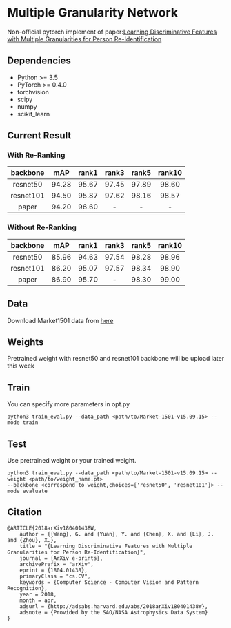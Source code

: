 # Multiple Granularity Network
Non-official pytorch implement of paper:[Learning Discriminative Features with Multiple Granularities for Person Re-Identification](https://arxiv.org/abs/1804.01438v1)


## Dependencies

- Python >= 3.5
- PyTorch >= 0.4.0
- torchvision
- scipy
- numpy
- scikit_learn



## Current Result

### With Re-Ranking
| backbone |  mAP | rank1 | rank3 | rank5 | rank10 |  
| :------: |  :------: | :------: | :------: | :------: |  :------: |   
| resnet50 |  94.28 | 95.67 | 97.45 | 97.89 | 98.60 |  
| resnet101 |  94.50 | 95.87 | 97.62 | 98.16 | 98.57 | 
| paper |  94.20 | 96.60 | - | - | - | 

### Without Re-Ranking
| backbone |  mAP | rank1 | rank3 | rank5 | rank10 |  
| :------: |  :------: | :------: | :------: | :------: |  :------: |   
| resnet50 |  85.96 | 94.63 | 97.54 | 98.28 | 98.96 |  
| resnet101 |  86.20 | 95.07 | 97.57 | 98.34 | 98.90 | 
| paper |  86.90 | 95.70 | - | 98.30 | 99.00 | 


## Data

Download Market1501  data from [here](http://www.liangzheng.org/Project/project_reid.html)

## Weights

Pretrained weight with resnet50 and resnet101 backbone will be upload later this week
## Train

You can specify more parameters in opt.py

```
python3 train_eval.py --data_path <path/to/Market-1501-v15.09.15> --mode train
```

## Test

Use pretrained weight or your trained weight.

```
python3 train_eval.py --data_path <path/to/Market-1501-v15.09.15> --weight <path/to/weight_name.pt> 
--backbone <correspond to weight,choices=['resnet50', 'resnet101']> --mode evaluate
```


## Citation

```text
@ARTICLE{2018arXiv180401438W,
    author = {{Wang}, G. and {Yuan}, Y. and {Chen}, X. and {Li}, J. and {Zhou}, X.},
    title = "{Learning Discriminative Features with Multiple Granularities for Person Re-Identification}",
    journal = {ArXiv e-prints},
    archivePrefix = "arXiv",
    eprint = {1804.01438},
    primaryClass = "cs.CV",
    keywords = {Computer Science - Computer Vision and Pattern Recognition},
    year = 2018,
    month = apr,
    adsurl = {http://adsabs.harvard.edu/abs/2018arXiv180401438W},
    adsnote = {Provided by the SAO/NASA Astrophysics Data System}
}
```
